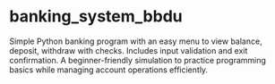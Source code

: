 # banking_system_bbdu
Simple Python banking program with an easy menu to view balance, deposit, withdraw with checks. Includes input validation and exit confirmation. A beginner-friendly simulation to practice programming basics while managing account operations efficiently.
